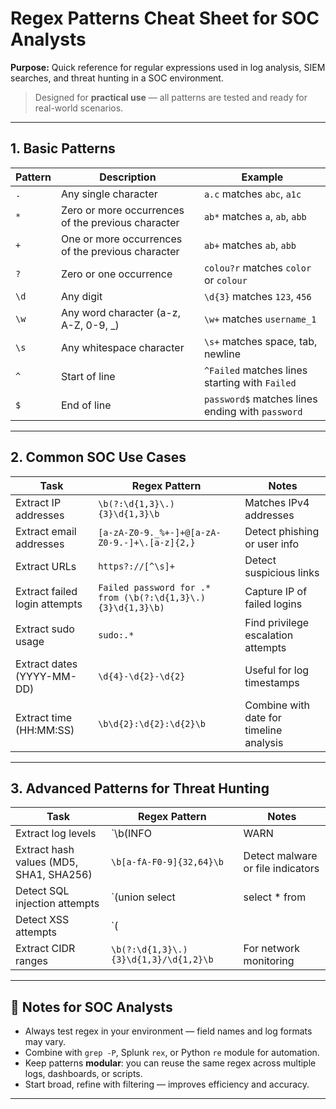 # Regex Patterns Cheat Sheet for SOC Analysts

**Purpose:** Quick reference for regular expressions used in log analysis, SIEM searches, and threat hunting in a SOC environment.

> Designed for **practical use** — all patterns are tested and ready for real-world scenarios.

---

## 1. Basic Patterns

| Pattern | Description | Example |
|---------|------------|---------|
| `.` | Any single character | `a.c` matches `abc`, `a1c` |
| `*` | Zero or more occurrences of the previous character | `ab*` matches `a`, `ab`, `abb` |
| `+` | One or more occurrences of the previous character | `ab+` matches `ab`, `abb` |
| `?` | Zero or one occurrence | `colou?r` matches `color` or `colour` |
| `\d` | Any digit | `\d{3}` matches `123`, `456` |
| `\w` | Any word character (a-z, A-Z, 0-9, _) | `\w+` matches `username_1` |
| `\s` | Any whitespace character | `\s+` matches space, tab, newline |
| `^` | Start of line | `^Failed` matches lines starting with `Failed` |
| `$` | End of line | `password$` matches lines ending with `password` |

---

## 2. Common SOC Use Cases

| Task | Regex Pattern | Notes |
|------|---------------|------|
| Extract IP addresses | `\b(?:\d{1,3}\.){3}\d{1,3}\b` | Matches IPv4 addresses |
| Extract email addresses | `[a-zA-Z0-9._%+-]+@[a-zA-Z0-9.-]+\.[a-z]{2,}` | Detect phishing or user info |
| Extract URLs | `https?://[^\s]+` | Detect suspicious links |
| Extract failed login attempts | `Failed password for .* from (\b(?:\d{1,3}\.){3}\d{1,3}\b)` | Capture IP of failed logins |
| Extract sudo usage | `sudo:.*` | Find privilege escalation attempts |
| Extract dates (YYYY-MM-DD) | `\d{4}-\d{2}-\d{2}` | Useful for log timestamps |
| Extract time (HH:MM:SS) | `\b\d{2}:\d{2}:\d{2}\b` | Combine with date for timeline analysis |

---

## 3. Advanced Patterns for Threat Hunting

| Task | Regex Pattern | Notes |
|------|---------------|------|
| Extract log levels | `\b(INFO|WARN|ERROR|CRITICAL)\b` | Quickly filter log severity |
| Extract hash values (MD5, SHA1, SHA256) | `\b[a-fA-F0-9]{32,64}\b` | Detect malware or file indicators |
| Detect SQL injection attempts | `(union select|select \* from|--|#)` | Basic SQLi detection |
| Detect XSS attempts | `(<script>|</script>|javascript:)` | Simple cross-site scripting detection |
| Extract CIDR ranges | `\b(?:\d{1,3}\.){3}\d{1,3}/\d{1,2}\b` | For network monitoring |

---

## 🔹 Notes for SOC Analysts
- Always test regex in your environment — field names and log formats may vary.  
- Combine with `grep -P`, Splunk `rex`, or Python `re` module for automation.  
- Keep patterns **modular**: you can reuse the same regex across multiple logs, dashboards, or scripts.  
- Start broad, refine with filtering — improves efficiency and accuracy.

---
